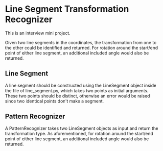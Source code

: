 #  Line Segment Transformation Recognizer

This is an interview mini project.

Given two line segments in the coordinates, the transformation from one to the other could be identified and returned. For rotation around the start/end point of either line segment, an additional included angle would also be returned.

## Line Segment

A line segment should be constructed using the LineSegment object inside the file of line_segment.py, which takes two points as initial arguments. These two points should be distinct, otherwise an error would be raised since two identical points don't make a segment.

## Pattern Recognizer

A PatternRecognizer takes two LineSegment objects as input and return the transformation type. As aforementioned, for rotation around the start/end point of either line segment, an additional included angle would also be returned.